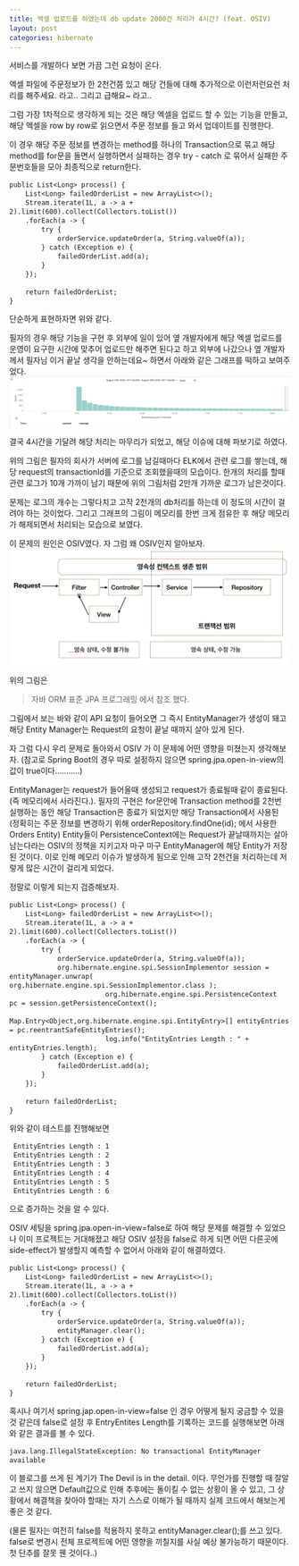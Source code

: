 ```yaml
---
title: 엑셀 업로드를 하였는데 db update 2000건 처리가 4시간? (feat. OSIV)
layout: post
categories: hibernate
---
```


서비스를 개발하다 보면 가끔 그런 요청이 온다.

엑셀 파일에 주문정보가 한 2천건쯤 있고 해당 건들에 대해 추가적으로 이런저런요런 처리를 해주세요. 라고..
그리고 급해요~ 라고..

그럼 가장 1차적으로 생각하게 되는 것은 해당 엑셀을 업로드 할 수 있는 기능을 만들고, 해당 엑셀을 row by row로 읽으면서 주문 정보를 들고 와서 업데이트를 진행한다.

이 경우 해당 주문 정보를 변경하는 method를 하나의 Transaction으로 묶고 해당 method를 for문을 돌면서 실행하면서 실패하는 경우 try - catch 로 묶어서 실패한 주문번호들을 모아 최종적으로 return한다.
```
public List<Long> process() {
    List<Long> failedOrderList = new ArrayList<>();
    Stream.iterate(1L, a -> a + 2).limit(600).collect(Collectors.toList())
    .forEach(a -> {
        try {
            orderService.updateOrder(a, String.valueOf(a));
        } catch (Exception e) {
            failedOrderList.add(a);
        }
    });

    return failedOrderList;
}
```

단순하게 표현하자면 위와 같다. 

필자의 경우 해당 기능을 구현 후 외부에 일이 있어 옆 개발자에게 해당 엑셀 업로드를 운영이 요구한 시간에 맞추어 업로드만 해주면 된다고 하고 외부에 나갔으나 옆 개발자께서 필자님 이거 끝날 생각을 안하는데요~ 
하면서 아래와 같은 그래프를 떡하고 보여주었다.
![osiv_memory](/assets/img/osiv/osiv_memory.png)

결국 4시간을 기달려 해당 처리는 마무리가 되었고, 해당 이슈에 대해 파보기로 하였다. 

위의 그림은 필자의 회사가 서버에 로그를 남길때마다 ELK에서 관련 로그를 쌓는데, 해당 request의 transactionId를 기준으로 조회했을때의 모습이다. 한개의 처리를 할때 관련 로그가 10개 가까이 남기 때문에 위의 그림처럼 2만개 가까운 로그가 남은것이다. 

문제는 로그의 개수는 그렇다치고 고작 2천개의 db처리를 하는데 이 정도의 시간이 걸려야 하는 것이었다. 그리고 그래프의 그림이 메모리를 한번 크게 점유한 후 해당 메모리가 해제되면서 처리되는 모습으로 보였다. 

이 문제의 원인은 OSIV였다. 자 그럼 왜 OSIV인지 알아보자.
![entitymanager](/assets/img/osiv/entitymanager.png)

위의 그림은 
> 자바 ORM 표준 JPA 프로그래밍
에서 참조 했다.

그림에서 보는 바와 같이 API 요청이 들어오면 그 즉시 EntityManager가 생성이 돼고 해당 Entity Manager는 Request의 요청이 끝날 때까지 살아 있게 된다. 

자 그럼 다시 우리 문제로 돌아와서 OSIV 가 이 문제에 어떤 영향을 미쳤는지 생각해보자. (참고로 Spring Boot의 경우 따로 설정하지 않으면 spring.jpa.open-in-view의 값이 true이다...........)

EntityManager는 request가 들어올때 생성되고 request가 종료될때 같이 종료된다. (즉 메모리에서 사라진다.). 필자의 구현은 for문안에 Transaction method를 2천번 실행하는 동안 해당 Transaction은 종료가 되었지만 해당 Transaction에서 사용된 (정확히는 주문 정보를 변경하기 위해 orderRepository.findOne(id); 에서 사용한 Orders Entity) Entity들이 PersistenceContext에는 Request가 끝날때까지는 살아남는다라는 OSIV의 정책을 지키고자 마구 마구 EntityManager에 해당 Entity가 저장된 것이다. 이로 인해 메모리 이슈가 발생하게 됨으로 인해 고작 2천건을 처리하는데 저렇게 많은 시간이 걸리게 되었다.

정말로 이렇게 되는지 검증해보자. 
```
public List<Long> process() {
    List<Long> failedOrderList = new ArrayList<>();
    Stream.iterate(1L, a -> a + 2).limit(600).collect(Collectors.toList())
    .forEach(a -> {
        try {
            orderService.updateOrder(a, String.valueOf(a));
            org.hibernate.engine.spi.SessionImplementor session = entityManager.unwrap( org.hibernate.engine.spi.SessionImplementor.class );
						org.hibernate.engine.spi.PersistenceContext  pc = session.getPersistenceContext();
						Map.Entry<Object,org.hibernate.engine.spi.EntityEntry>[] entityEntries = pc.reentrantSafeEntityEntries();
						log.info("EntityEntries Length : " + entityEntries.length);
        } catch (Exception e) {
            failedOrderList.add(a);
        }
    });

    return failedOrderList;
}
```

위와 같이 테스트를 진행해보면 
```
 EntityEntries Length : 1
 EntityEntries Length : 2
 EntityEntries Length : 3
 EntityEntries Length : 4
 EntityEntries Length : 5
 EntityEntries Length : 6
```
으로 증가하는 것을 알 수 있다. 

OSIV 세팅을 spring.jpa.open-in-view=false로 하여 해당 문제를 해결할 수 있었으나 이미 프로젝트는 거대해졌고 해당 OSIV 설정을 false로 하게 되면 어떤 다른곳에 side-effect가 발생할지 예측할 수 없어서 아래와 같이 해결하였다.

```
public List<Long> process() {
    List<Long> failedOrderList = new ArrayList<>();
    Stream.iterate(1L, a -> a + 2).limit(600).collect(Collectors.toList())
    .forEach(a -> {
        try {
            orderService.updateOrder(a, String.valueOf(a));
            entityManager.clear();
        } catch (Exception e) {
            failedOrderList.add(a);
        }
    });

    return failedOrderList;
}
```


혹시나 여기서 spring.jap.open-in-view=false 인 경우 어떻게 될지 궁금할 수 있을것 같은데 false로 설정 후 EntryEntites Length를 기록하는 코드를 실행해보면 아래와 같은 결과를 볼 수 있다.
```
java.lang.IllegalStateException: No transactional EntityManager available
```

이 블로그를 쓰게 된 계기가 The Devil is in the detail. 이다. 무언가를 진행할 때 잘알고 쓰지 않으면 Default값으로 인해 추후에는 돌이킬 수 없는 상황이 올 수 있고, 그 상황에서 해결책을 찾아야 할때는 자기 스스로 이해가 될 때까지 실제 코드에서 해보는게 좋은 것 같다. 

(물론 필자는 여전히 false를 적용하지 못하고 entityManager.clear();를 쓰고 있다. false로 변경시 전체 프로젝트에 어떤 영향을 끼칠지를 사실 예상 불가능하기 때문이다. 첫 단추를 잘못 꿴 것이다..)